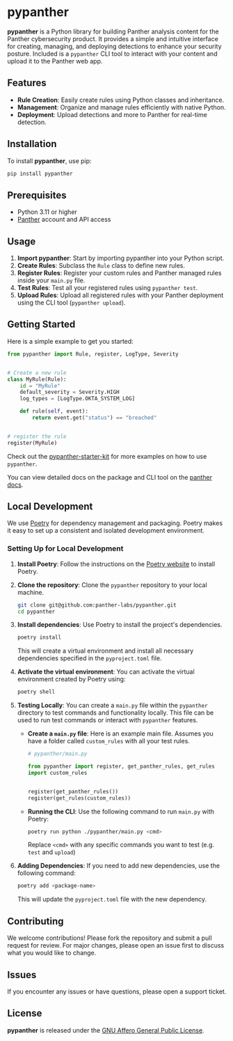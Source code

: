 # pypanther

**pypanther** is a Python library for building Panther analysis content for the Panther cybersecurity product.
It provides a simple and intuitive interface for creating, managing, and deploying detections to enhance your security posture.
Included is a `pypanther` CLI tool to interact with your content and upload it to the Panther web app.

## Features

- **Rule Creation**: Easily create rules using Python classes and inheritance.
- **Management**: Organize and manage rules efficiently with native Python.
- **Deployment**: Upload detections and more to Panther for real-time detection.

## Installation

To install **pypanther**, use pip:

```bash
pip install pypanther
```

## Prerequisites

- Python 3.11 or higher
- [Panther](https://panther.com) account and API access

## Usage

1. **Import pypanther**: Start by importing pypanther into your Python script.
2. **Create Rules**: Subclass the `Rule` class to define new rules.
3. **Register Rules**: Register your custom rules and Panther managed rules inside your `main.py` file.
4. **Test Rules**: Test all your registered rules using `pypanther test`.
5. **Upload Rules**: Upload all registered rules with your Panther deployment using the CLI tool (`pypanther upload`).

## Getting Started

Here is a simple example to get you started:

```python
from pypanther import Rule, register, LogType, Severity


# Create a new rule
class MyRule(Rule):
    id = "MyRule"
    default_severity = Severity.HIGH
    log_types = [LogType.OKTA_SYSTEM_LOG]

    def rule(self, event):
        return event.get("status") == "breached"


# register the rule
register(MyRule)
```

Check out the [pypanther-starter-kit](https://github.com/panther-labs/pypanther-starter-kit) for more examples on how to use `pypanther`.

You can view detailed docs on the package and CLI tool on the [panther docs]().

## Local Development

We use [Poetry](https://python-poetry.org/) for dependency management and packaging. Poetry makes it easy to set up a consistent and
isolated development environment.

### Setting Up for Local Development

1. **Install Poetry**: Follow the instructions on the [Poetry website](https://python-poetry.org/docs/#installation) to install Poetry.

2. **Clone the repository**: Clone the `pypanther` repository to your local machine.

   ```bash
   git clone git@github.com:panther-labs/pypanther.git
   cd pypanther
   ```

3. **Install dependencies**: Use Poetry to install the project's dependencies.

   ```bash
   poetry install
   ```

   This will create a virtual environment and install all necessary dependencies specified in the `pyproject.toml` file.

4. **Activate the virtual environment**: You can activate the virtual environment created by Poetry using:

   ```bash
   poetry shell
   ```

5. **Testing Locally**: You can create a `main.py` file within the `pypanther` directory to test commands and functionality
   locally. This file can be used to run test commands or interact with `pypanther` features.

   - **Create a `main.py` file**: Here is an example main file. Assumes you have a folder called `custom_rules` with all your test rules.

     ```python
     # pypanther/main.py

     from pypanther import register, get_panther_rules, get_rules
     import custom_rules


     register(get_panther_rules())
     register(get_rules(custom_rules))
     ```

   - **Running the CLI**: Use the following command to run `main.py` with Poetry:

     ```bash
     poetry run python ./pypanther/main.py <cmd>
     ```

     Replace `<cmd>` with any specific commands you want to test (e.g. `test` and `upload`)

6. **Adding Dependencies**: If you need to add new dependencies, use the following command:

   ```bash
   poetry add <package-name>
   ```

   This will update the `pyproject.toml` file with the new dependency.

## Contributing

We welcome contributions! Please fork the repository and submit a pull request for review. For major changes, please open an issue first to
discuss what you would like to change.

## Issues

If you encounter any issues or have questions, please open a support ticket.

## License

**pypanther** is released under the [GNU Affero General Public License](LICENSE.txt).
